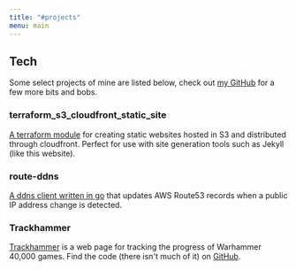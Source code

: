 ```yaml
---
title: "#projects"
menu: main
---
```

## Tech

Some select projects of mine are listed below, check out [my GitHub](https://github.com/george-richardson) for a few more bits and bobs.

### terraform_s3_cloudfront_static_site

[A terraform module](https://github.com/george-richardson/terraform_s3_cloudfront_static_site) for creating static websites hosted in S3 and distributed through cloudfront. Perfect for use with site generation tools such as Jekyll (like this website). 

### route-ddns

[A ddns client written in go](https://github.com/george-richardson/route-ddns) that updates AWS Route53 records when a public IP address change is detected.

### Trackhammer

[Trackhammer](https://trackhammer.gjhr.me/) is a web page for tracking the progress of Warhammer 40,000 games. Find the code (there isn't much of it) on [GitHub](https://github.com/george-richardson/trackhammer).